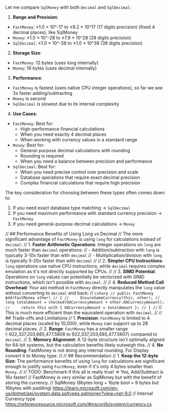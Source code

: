 Let me compare `SqlMoney` with both `Decimal` and `SqlDecimal`:

1. **Range and Precision**:
  - `FastMoney`:  ±1.0 × 10^-17 to ±9.2 × 10^17 (17 digits precision) (fixed 4 decimal places), like SqlMoney
  - `Money`:      ±1.0 × 10^-28 to ±7.9 × 10^28 (28 digits precision)
  - `SqlDecimal`: ±1.0 × 10^-38 to ±1.0 × 10^38 (38 digits precision)

2. **Storage Size**:
  - `FastMoney`: 12 bytes (uses long internally)
  - `Money`:    16 bytes (uses decimal internally)

3. **Performance**:
  - `FastMoney` is fastest (uses native CPU integer operations), so far we see 3x faster adding/subtracting
  - `Money` is second
  - `SqlDecimal` is slowest due to its internal complexity

4. **Use Cases**:
  - `FastMoney`: Best for:
    - High-performance financial calculations
    - When you need exactly 4 decimal places
    - When working with currency values in a standard range
  - `Money`: Best for:
    - General-purpose decimal calculations with rounding
    - Rounding is required
    - When you need a balance between precision and performance
  - `SqlDecimal`: Best for:
    - When you need precise control over precision and scale
    - Database operations that require exact decimal precision
    - Complex financial calculations that require high precision

The key consideration for choosing between these types often comes down to:
1. If you need exact database type matching → `SqlDecimal`
2. If you need maximum performance with standard currency precision → `FastMoney`
3. If you need general-purpose decimal calculations → `Money`


// ## Performance Benefits of Using Long vs Decimal
// The more significant advantage of `FastMoney` is using `long` for calculations instead of `decimal`:
// 1. **Faster Arithmetic Operations**: Integer operations on `long` are much faster than `decimal` operations:
// - Addition/subtraction with `long` is typically 3-10x faster than with `decimal`
// - Multiplication/division with `long` is typically 5-20x faster than with `decimal`
//
// 2. **Simpler CPU Instructions**: `long` operations use native CPU instructions, while `decimal` requires complex emulation as it's not directly supported by CPUs.
//
// 3. **SIMD Potential**: Operations on `long` values can potentially be vectorized with SIMD instructions, which isn't possible with `decimal`.
//
// 4. **Reduced Method Call Overhead**: Your `Add` method in `FastMoney` directly manipulates the `long` value without converting to `decimal` and back:
//     ``` csharp
// public FastMoney Add(FastMoney other)
// {
//     EnsureSameCurrency(this, other);
//     long totalAmount = checked(OACurrencyAmount + other.OACurrencyAmount);
//     return this with { OACurrencyAmount = totalAmount };
// }
// ```
// This is much more efficient than the equivalent operation with `decimal`.
//
// ## Trade-offs and Limitations
// 1. **Precision**: `FastMoney` is limited to 4 decimal places (scaled by 10,000), while `Money` can support up to 28 decimal places.
// 2. **Range**: `FastMoney` has a smaller range (-922,337,203,685,477.5808 to 922,337,203,685,477.5807) compared to `decimal`.
// 3. **Memory Alignment**: A 12-byte structure isn't optimally aligned for 64-bit systems, but the calculation benefits likely outweigh this.
// 4. **No Rounding**: FastMoney is not doing any internal rounding. For Display convert it to Money type.
//
// ## Recommendation
// 1. **Keep the 12-byte Size**: The performance benefits of using `long` for calculations are significant enough to justify using `FastMoney`, even if it's only 4 bytes smaller than `Money`.
//
// TODO: Benchmark if this all is really true! => Yes, Add/Subtract is 16x faster!
// FastMoney is very similar as SqlMoney but with the benefit of storing the currency.
// SqlMoney (8bytes long + 1byte bool = 9 bytes but 16bytes with padding) https://learn.microsoft.com/en-us/dotnet/api/system.data.sqltypes.sqlmoney?view=net-9.0
// Internal Currency type https://referencesource.microsoft.com/#mscorlib/system/currency.cs
